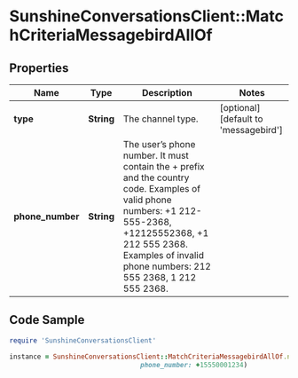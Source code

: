 # SunshineConversationsClient::MatchCriteriaMessagebirdAllOf

## Properties

Name | Type | Description | Notes
------------ | ------------- | ------------- | -------------
**type** | **String** | The channel type. | [optional] [default to &#39;messagebird&#39;]
**phone_number** | **String** | The user’s phone number. It must contain the + prefix and the country code. Examples of valid phone numbers: +1 212-555-2368, +12125552368, +1 212 555 2368. Examples of invalid phone numbers: 212 555 2368, 1 212 555 2368.  | 

## Code Sample

```ruby
require 'SunshineConversationsClient'

instance = SunshineConversationsClient::MatchCriteriaMessagebirdAllOf.new(type: null,
                                 phone_number: +15550001234)
```


